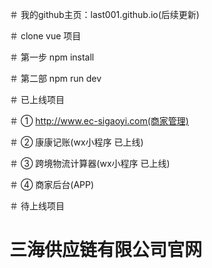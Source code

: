 ﻿＃ 我的github主页：last001.github.io(后续更新)

＃ clone vue 项目

＃ 第一步 npm install

＃ 第二部 npm run dev

＃ 已上线项目

＃ ① http://www.ec-sigaoyi.com(商家管理)

＃ ② 康康记账(wx小程序 已上线)

＃ ③ 跨境物流计算器(wx小程序 已上线)

＃ ④ 商家后台(APP)

＃ 待上线项目

#  三海供应链有限公司官网

